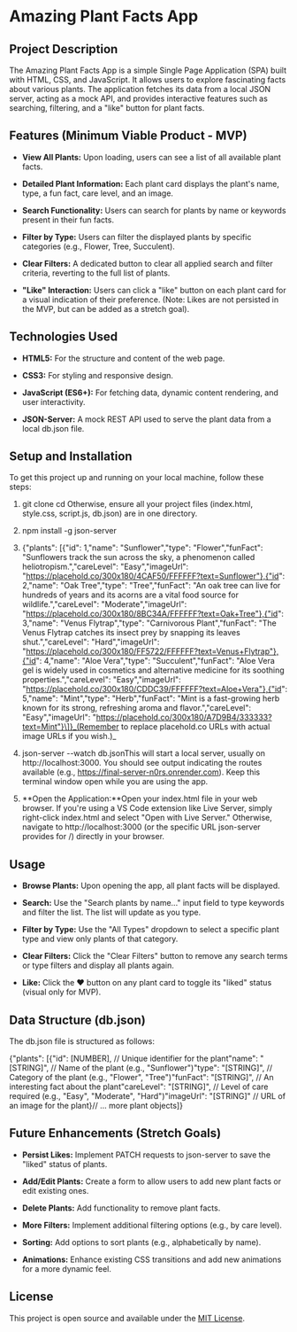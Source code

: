 Amazing Plant Facts App
=======================

Project Description
-------------------

The Amazing Plant Facts App is a simple Single Page Application (SPA) built with HTML, CSS, and JavaScript. It allows users to explore fascinating facts about various plants. The application fetches its data from a local JSON server, acting as a mock API, and provides interactive features such as searching, filtering, and a "like" button for plant facts.

Features (Minimum Viable Product - MVP)
---------------------------------------

*   **View All Plants:** Upon loading, users can see a list of all available plant facts.
    
*   **Detailed Plant Information:** Each plant card displays the plant's name, type, a fun fact, care level, and an image.
    
*   **Search Functionality:** Users can search for plants by name or keywords present in their fun facts.
    
*   **Filter by Type:** Users can filter the displayed plants by specific categories (e.g., Flower, Tree, Succulent).
    
*   **Clear Filters:** A dedicated button to clear all applied search and filter criteria, reverting to the full list of plants.
    
*   **"Like" Interaction:** Users can click a "like" button on each plant card for a visual indication of their preference. (Note: Likes are not persisted in the MVP, but can be added as a stretch goal).
    

Technologies Used
-----------------

*   **HTML5:** For the structure and content of the web page.
    
*   **CSS3:** For styling and responsive design.
    
*   **JavaScript (ES6+):** For fetching data, dynamic content rendering, and user interactivity.
    
*   **JSON-Server:** A mock REST API used to serve the plant data from a local db.json file.
    

Setup and Installation
----------------------

To get this project up and running on your local machine, follow these steps:

1.  git clone cd Otherwise, ensure all your project files (index.html, style.css, script.js, db.json) are in one directory.
    
2.  npm install -g json-server
    
3.  {"plants": \[{"id": 1,"name": "Sunflower","type": "Flower","funFact": "Sunflowers track the sun across the sky, a phenomenon called heliotropism.","careLevel": "Easy","imageUrl": "https://placehold.co/300x180/4CAF50/FFFFFF?text=Sunflower"},{"id": 2,"name": "Oak Tree","type": "Tree","funFact": "An oak tree can live for hundreds of years and its acorns are a vital food source for wildlife.","careLevel": "Moderate","imageUrl": "https://placehold.co/300x180/8BC34A/FFFFFF?text=Oak+Tree"},{"id": 3,"name": "Venus Flytrap","type": "Carnivorous Plant","funFact": "The Venus Flytrap catches its insect prey by snapping its leaves shut.","careLevel": "Hard","imageUrl": "https://placehold.co/300x180/FF5722/FFFFFF?text=Venus+Flytrap"},{"id": 4,"name": "Aloe Vera","type": "Succulent","funFact": "Aloe Vera gel is widely used in cosmetics and alternative medicine for its soothing properties.","careLevel": "Easy","imageUrl": "https://placehold.co/300x180/CDDC39/FFFFFF?text=Aloe+Vera"},{"id": 5,"name": "Mint","type": "Herb","funFact": "Mint is a fast-growing herb known for its strong, refreshing aroma and flavor.","careLevel": "Easy","imageUrl": "https://placehold.co/300x180/A7D9B4/333333?text=Mint"}\]}_(Remember to replace placehold.co URLs with actual image URLs if you wish.)_
    
4.  json-server --watch db.jsonThis will start a local server, usually on http://localhost:3000. You should see output indicating the routes available (e.g., https://final-server-n0rs.onrender.com). Keep this terminal window open while you are using the app.
    
5.  **Open the Application:**Open your index.html file in your web browser. If you're using a VS Code extension like Live Server, simply right-click index.html and select "Open with Live Server." Otherwise, navigate to http://localhost:3000 (or the specific URL json-server provides for /) directly in your browser.
    

Usage
-----

*   **Browse Plants:** Upon opening the app, all plant facts will be displayed.
    
*   **Search:** Use the "Search plants by name..." input field to type keywords and filter the list. The list will update as you type.
    
*   **Filter by Type:** Use the "All Types" dropdown to select a specific plant type and view only plants of that category.
    
*   **Clear Filters:** Click the "Clear Filters" button to remove any search terms or type filters and display all plants again.
    
*   **Like:** Click the ❤️ button on any plant card to toggle its "liked" status (visual only for MVP).
    

Data Structure (db.json)
------------------------

The db.json file is structured as follows:

{"plants": \[{"id": \[NUMBER\], // Unique identifier for the plant"name": "\[STRING\]", // Name of the plant (e.g., "Sunflower")"type": "\[STRING\]", // Category of the plant (e.g., "Flower", "Tree")"funFact": "\[STRING\]", // An interesting fact about the plant"careLevel": "\[STRING\]", // Level of care required (e.g., "Easy", "Moderate", "Hard")"imageUrl": "\[STRING\]" // URL of an image for the plant}// ... more plant objects\]}

Future Enhancements (Stretch Goals)
-----------------------------------

*   **Persist Likes:** Implement PATCH requests to json-server to save the "liked" status of plants.
    
*   **Add/Edit Plants:** Create a form to allow users to add new plant facts or edit existing ones.
    
*   **Delete Plants:** Add functionality to remove plant facts.
    
*   **More Filters:** Implement additional filtering options (e.g., by care level).
    
*   **Sorting:** Add options to sort plants (e.g., alphabetically by name).
    
*   **Animations:** Enhance existing CSS transitions and add new animations for a more dynamic feel.
    

License
-------

This project is open source and available under the [MIT License](LICENSE).